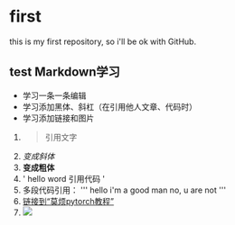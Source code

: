 # first
this is my first repository, so i'll be ok with GitHub.
## test Markdown学习
- 学习一条一条编辑
- 学习添加黑体、斜杠（在引用他人文章、代码时）
- 学习添加链接和图片
1. > 引用文字
2. *变成斜体*
3. **变成粗体**
4. ' hello word 引用代码 '
5. 多段代码引用：
'''
hello
i'm a good man
no, u are not
'''
6. [链接到“莫烦pytorch教程”](https://mofanpy.com/tutorials/machine-learning/torch/)
7. ![](http://img.mp.itc.cn/upload/20160722/1f2af93a3acb4adc89dd06d08f2263a6_th.jpg)
